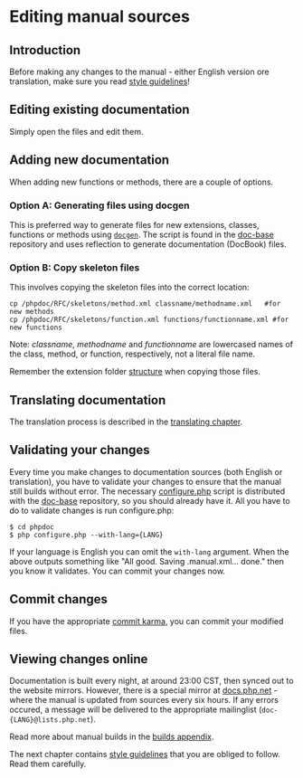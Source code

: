 # Editing manual sources

## Introduction
Before making any changes to the manual - either English version ore
translation, make sure you read [style guidelines](style.php)!

## Editing existing documentation
Simply open the files and edit them.

## Adding new documentation
When adding new functions or methods, there are a couple of options.

### Option A: Generating files using docgen
This is preferred way to generate files for new extensions, classes, functions
or methods using [`docgen`][docgen]. The script is found in the [doc-base][doc-base]
repository and uses reflection to generate documentation (DocBook) files.

### Option B: Copy skeleton files
This involves copying the skeleton files into the correct location:
```
cp /phpdoc/RFC/skeletons/method.xml classname/methodname.xml   #for new methods
cp /phpdoc/RFC/skeletons/function.xml functions/functionname.xml #for new functions
```

Note: *classname*, *methodname* and *functionname* are lowercased names of the
class, method, or function, respectively, not a literal file name.

Remember the extension folder [structure](structure.php) when copying those files.

## Translating documentation
The translation process is described in the [translating chapter](translating.php).

## Validating your changes
Every time you make changes to documentation sources (both English or translation),
you have to validate your changes to ensure that the manual still builds without error.
The necessary [configure.php][configure.php] script is distributed with the
[doc-base][doc-base] repository, so you should already have it. All you have
to do to validate changes is run configure.php:
```
$ cd phpdoc
$ php configure.php --with-lang={LANG}
```
If your language is English you can omit the `with-lang` argument. When the above
outputs something like "All good. Saving .manual.xml… done." then you know it validates.
You can commit your changes now.

## Commit changes
If you have the appropriate [commit karma][karma], you can commit your modified files.

## Viewing changes online
Documentation is built every night, at around 23:00 CST, then synced out to the
website mirrors. However, there is a special mirror at [docs.php.net][docs] - where
the manual is updated from sources every six hours. If any errors occured, a message
will be delivered to the appropriate mailinglist (`doc-{LANG}@lists.php.net`).

Read more about manual builds in the [builds appendix](builds.php).

The next chapter contains [style guidelines](style.php) that you are obliged to
follow. Read them carefully.

[docgen]: http://svn.php.net/viewvc/phpdoc/doc-base/trunk/scripts/docgen/
[doc-base]: http://svn.php.net/viewvc/phpdoc/doc-base/
[configure.php]: http://svn.php.net/viewvc/phpdoc/doc-base/trunk/configure.php?view=markup
[karma]: http://svn.php.net/viewvc/SVNROOT/global_avail?view=markup
[docs]: http://docs.php.net/
